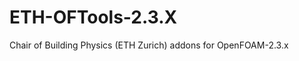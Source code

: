 ETH-OFTools-2.3.X
=================

Chair of Building Physics (ETH Zurich) addons for OpenFOAM-2.3.x
